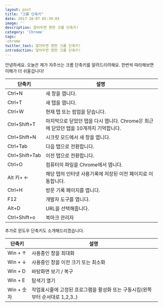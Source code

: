 ```yaml
---
layout: post
title: "크롬 단축키"
date: 2017-10-07 05:39:03
image: ''
description: 알아두면 편한 크롬 단축키!
category: 'Chrome'
tags:
-chrome
twitter_text: 알아두면 편한 크롬 단축키!
introduction: 알아두면 편한 크롬 단축키!
---
```


안녕하세요. 오늘은 제가 자주쓰는 크롬 단축키를 알려드리려해요. 한번씩 따라해보면 이해가 더 쉬울겁니다!

<table>
  <thead>
    <tr>
        	<th>단축키</th>
            <th>설명</th>
        </tr>
  </thead>
  <tbody>
    <tr>
        	<td>Ctrl+N</td>
            <td>새 창을 엽니다.</td>
		</tr>
    	<tr>
        	<td>Ctrl+T</td>
            <td>새 탭을 엽니다.</td>
		</tr>
        <tr>
        	<td>Ctrl+W</td>
            <td>현재 탭 또는 팝업을 닫습니다.</td>
		</tr>
        <tr>
        	<td>Ctrl+Shift+T</td>
            <td>마지막으로 닫았던 탭을 다시 엽니다. Chrome은 최근에 닫았던 탭을 10개까지 기억합니다.</td>
		</tr>
        <tr>
        	<td>Ctrl+Shift+N</td>
            <td>시크릿 모드에서 새 창을 엽니다.</td>
		</tr>
        <tr>
        	<td>Ctrl+Tab</td>
            <td>다음 탭으로 전환합니다.</td>
		</tr>
        <tr>
        	<td>Ctrl+Shift+Tab</td>
            <td>이전 탭으로 전환합니다.</td>
		</tr>
        <tr>
        	<td>Ctrl+O</td>
            <td>컴퓨터의 파일을 Chrome에서 엽니다.</td>
		</tr>
        <tr>
        	<td>Alt 키+ ←</td>
            <td>해당 탭의 인터넷 사용기록에 저장된 이전 페이지로 이동합니다.</td>
		</tr>
        <tr>
        	<td>Ctrl+H</td>
            <td>방문 기록 페이지를 엽니다.</td>
		</tr>
        <tr>
        	<td>F12</td>
            <td>개발자 도구를 엽니다.</td>
		</tr>
        <tr>
        	<td>Alt+D</td>
            <td>URL을 선택해줍니다.</td>
		</tr>
        <tr>
        	<td>Ctrl+Shift+o</td>
            <td>북마크 관리자</td>
		</tr>
  </tbody>
</table>

추가로 윈도우 단축키도 소개해드리겠습니다.

<table>
  <thead>
    <tr>
        	<th>단축키</th>
            <th>설명</th>
        </tr>
  </thead>
  <tbody>
    <tr>
        	<td>Win + ↑</td>
            <td>사용중인 창을 최대화</td>
		</tr>
        <tr>
        	<td>Win + ↓</td>
            <td>사용중인 창을 이전 크기 또는 최소화</td>
		</tr>
        <tr>
        	<td>Win + D</td>
            <td>바탕화면 보기 / 복구</td>
		</tr>
        <tr>
        	<td>Win + E</td>
            <td>탐색기 열기</td>
		</tr>
        <tr>
        	<td>Win + 숫자</td>
            <td>작업표시줄에 고정된 프로그램을 활성화 또는 구동시킴(왼쪽부터 순서대로 1,2,3..)</td>
		</tr>
  </tbody>
</table>

















